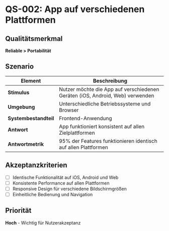 # QS-002: App auf verschiedenen Plattformen

## Qualitätsmerkmal
**Reliable > Portabilität**

## Szenario

| Element               | Beschreibung                                                    |
|-----------------------|-----------------------------------------------------------------|
| **Stimulus**          | Nutzer möchte die App auf verschiedenen Geräten (iOS, Android, Web) verwenden |
| **Umgebung**          | Unterschiedliche Betriebssysteme und Browser                   |
| **Systembestandteil** | Frontend-Anwendung                                              |
| **Antwort**           | App funktioniert konsistent auf allen Zielplattformen          |
| **Antwortmetrik**     | 95% der Features funktionieren identisch auf allen Plattformen |

## Akzeptanzkriterien
- [ ] Identische Funktionalität auf iOS, Android und Web
- [ ] Konsistente Performance auf allen Plattformen
- [ ] Responsive Design für verschiedene Bildschirmgrößen
- [ ] Einheitliche Bedienung und Navigation

## Priorität
**Hoch** - Wichtig für Nutzerakzeptanz